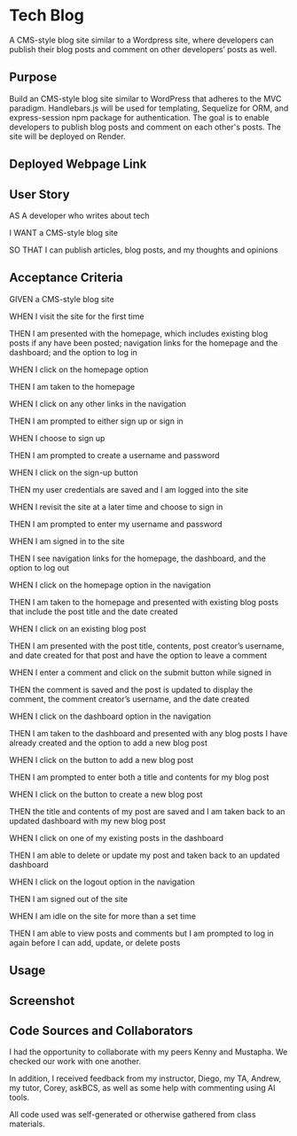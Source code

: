 # Tech Blog
A CMS-style blog site similar to a Wordpress site, where developers can publish their blog posts and comment on other developers’ posts as well.

## Purpose
Build an CMS-style blog site similar to WordPress that adheres to the MVC paradigm. Handlebars.js will be used for templating, Sequelize for ORM, and express-session npm package for authentication. The goal is to enable developers to publish blog posts and comment on each other's posts. The site will be deployed on Render. 

## Deployed Webpage Link
<!-- https://jabrams513.github.io/five-day-weather-forecast/ -->

## User Story

AS A developer who writes about tech

I WANT a CMS-style blog site

SO THAT I can publish articles, blog posts, and my thoughts and opinions

## Acceptance Criteria

GIVEN a CMS-style blog site

WHEN I visit the site for the first time

THEN I am presented with the homepage, which includes existing blog posts if any have been posted; navigation links for the homepage and the dashboard; and the option to log in

WHEN I click on the homepage option

THEN I am taken to the homepage

WHEN I click on any other links in the navigation

THEN I am prompted to either sign up or sign in

WHEN I choose to sign up

THEN I am prompted to create a username and password

WHEN I click on the sign-up button

THEN my user credentials are saved and I am logged into the site

WHEN I revisit the site at a later time and choose to sign in

THEN I am prompted to enter my username and password

WHEN I am signed in to the site

THEN I see navigation links for the homepage, the dashboard, and the option to log out

WHEN I click on the homepage option in the navigation

THEN I am taken to the homepage and presented with existing blog posts that include the post title and the date created

WHEN I click on an existing blog post

THEN I am presented with the post title, contents, post creator’s username, and date created for that post and have the option to leave a comment

WHEN I enter a comment and click on the submit button while signed in

THEN the comment is saved and the post is updated to display the comment, the comment creator’s username, and the date created

WHEN I click on the dashboard option in the navigation

THEN I am taken to the dashboard and presented with any blog posts I have already created and the option to add a new blog post

WHEN I click on the button to add a new blog post

THEN I am prompted to enter both a title and contents for my blog post

WHEN I click on the button to create a new blog post

THEN the title and contents of my post are saved and I am taken back to an updated dashboard with my new blog post

WHEN I click on one of my existing posts in the dashboard

THEN I am able to delete or update my post and taken back to an updated dashboard

WHEN I click on the logout option in the navigation

THEN I am signed out of the site

WHEN I am idle on the site for more than a set time

THEN I am able to view posts and comments but I am prompted to log in again before I can add, update, or delete posts

## Usage
<!-- To ensure the application will work make sure to run "npm install" and "node index.js" in your CLI -->

## Screenshot
<!-- Please refer to the following video link(s) as a reference for the application's appearance and functionality:

[CLI Employee Tracker Demo Video](https://drive.google.com/file/d/1ZaS6WP8qO6Zh8Nx5PSOwkgYoq1jmaP4b/view) <br/> -->

## Code Sources and Collaborators
I had the opportunity to collaborate with my peers Kenny and Mustapha. We checked our work with one another.

In addition, I received feedback from my instructor, Diego, my TA, Andrew, my tutor, Corey, askBCS, as well as some help with commenting using AI tools.

All code used was self-generated or otherwise gathered from class materials.